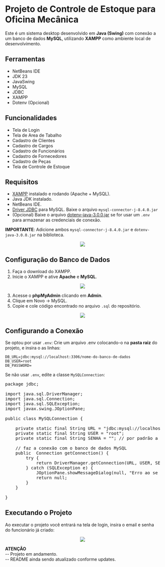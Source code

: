 # Projeto de Controle de Estoque para Oficina Mecânica
  Este é um sistema desktop desenvolvido em **Java (Swing)** com conexão a um banco de dados **MySQL**, utilizando **XAMPP** como ambiente local de desenvolvimento.

## Ferramentas
 - NetBeans IDE
 - JDK 23
 - JavaSwing
 - MySQL
 - JDBC
 - XAMPP
 - Dotenv (Opcional)

## Funcionalidades
 - Tela de Login
 - Tela de Area de Tabalho
 - Cadastro de Clientes
 - Cadastro de Cargos
 - Cadastro de Funcionários
 - Cadastro de Fornecedores
 - Cadastro de Peças
 - Tela de Controle de Estoque

 ## Requisitos
 - [XAMPP](https://www.apachefriends.org/pt_br/index.html) instalado e rodando (Apache + MySQL).
 - Java JDK instalado.
 - NetBeans IDE.
 - [Driver JDBC](https://repo1.maven.org/maven2/com/mysql/mysql-connector-j/8.4.0/) para MySQL. Baixe o arquivo `mysql-connector-j-8.4.0.jar`
 - (Opcional) Baixe o arquivo [dotenv-java-3.0.0.jar](https://repo1.maven.org/maven2/io/github/cdimascio/dotenv-java/3.0.0/) se for usar um `.env` para armazenar as credenciais de conexão. 

**IMPORTANTE**: Adicione ambos `mysql-connector-j-8.4.0.jar` e `dotenv-java-3.0.0.jar` na biblioteca.
 <div align="center">
  <img src="https://github.com/user-attachments/assets/09d8395e-ca37-4351-b8d3-9b7c7f387866" />
 </div>

 ## Configuração do Banco de Dados
 1. Faça o download do XAMPP.
 2. Inicie o XAMPP e ative **Apache** e **MySQL**.
 <div align="center">
  <img src="https://github.com/user-attachments/assets/ed48724c-e550-4d7c-8fd3-b086ca791376" />
 </div>
 
 3. Acesse o **phpMyAdmin** clicando em **Admin**.
 4. Clique em Novo -> MySQL.
 5. Copie e cole código encontrado no arquivo `.sql` do repositório.
 <div align="center">
  <img src="https://github.com/user-attachments/assets/49b6d720-b0b7-43c2-aea0-217140a2271f" />
 </div>

 ## Configurando a Conexão
 Se optou por usar `.env`:
 Crie um arquivo .env colocando-o na **pasta raiz** do projeto, e insira o as linhas:
```env
DB_URL=jdbc:mysql://localhost:3306/nome-do-banco-de-dados
DB_USER=root
DB_PASSWORD=
```

Se não usar `.env`, edite a classe `MySQLConnection`:
<pre lang="java">
package jdbc;

import java.sql.DriverManager;
import java.sql.Connection;
import java.sql.SQLException;
import javax.swing.JOptionPane;

public class MySQLConnection {
        
    private static final String URL = "jdbc:mysql://localhost/estoque_mecanica";
    private static final String USER = "root";
    private static final String SENHA = ""; // por padrão a senha é vazia no XAMPP
    
    // faz a conexão com o banco de dados MySQL
    public  Connection getConnection() {
        try {
            return DriverManager.getConnection(URL, USER, SENHA);            
        } catch (SQLException e) {
            JOptionPane.showMessageDialog(null, "Erro ao se conectar com o Banco de Dados! " + e.getMessage());
            return null;
        }
    }
    
}
</pre>

## Executando o Projeto
Ao executar o projeto você entrará na tela de login, insira o email e senha do funcionário já criado:
<div align="center">
  <img src="https://github.com/user-attachments/assets/a6fb05b2-afe3-4091-866c-8a0a8369f346" />
</div>

**ATENÇÃO**  
-- Projeto em andamento.  
-- README ainda sendo atualizado conforme updates.
